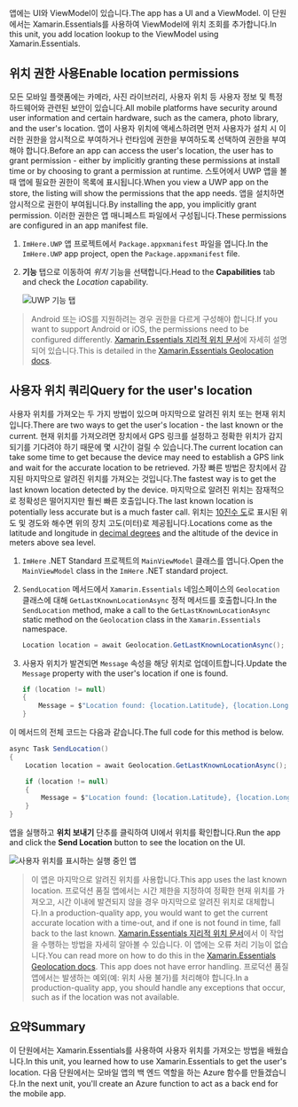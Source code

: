<span data-ttu-id="54163-101">앱에는 UI와 ViewModel이 있습니다.</span><span class="sxs-lookup"><span data-stu-id="54163-101">The app has a UI and a ViewModel.</span></span> <span data-ttu-id="54163-102">이 단원에서는 Xamarin.Essentials를 사용하여 ViewModel에 위치 조회를 추가합니다.</span><span class="sxs-lookup"><span data-stu-id="54163-102">In this unit, you add location lookup to the ViewModel using Xamarin.Essentials.</span></span>

## <a name="enable-location-permissions"></a><span data-ttu-id="54163-103">위치 권한 사용</span><span class="sxs-lookup"><span data-stu-id="54163-103">Enable location permissions</span></span>

<span data-ttu-id="54163-104">모든 모바일 플랫폼에는 카메라, 사진 라이브러리, 사용자 위치 등 사용자 정보 및 특정 하드웨어와 관련된 보안이 있습니다.</span><span class="sxs-lookup"><span data-stu-id="54163-104">All mobile platforms have security around user information and certain hardware, such as the camera, photo library, and the user's location.</span></span> <span data-ttu-id="54163-105">앱이 사용자 위치에 액세스하려면 먼저 사용자가 설치 시 이러한 권한을 암시적으로 부여하거나 런타임에 권한을 부여하도록 선택하여 권한을 부여해야 합니다.</span><span class="sxs-lookup"><span data-stu-id="54163-105">Before an app can access the user's location, the user has to grant permission - either by implicitly granting these permissions at install time or by choosing to grant a permission at runtime.</span></span> <span data-ttu-id="54163-106">스토어에서 UWP 앱을 볼 때 앱에 필요한 권한이 목록에 표시됩니다.</span><span class="sxs-lookup"><span data-stu-id="54163-106">When you view a UWP app on the store, the listing will show the permissions that the app needs.</span></span> <span data-ttu-id="54163-107">앱을 설치하면 암시적으로 권한이 부여됩니다.</span><span class="sxs-lookup"><span data-stu-id="54163-107">By installing the app, you implicitly grant permission.</span></span> <span data-ttu-id="54163-108">이러한 권한은 앱 매니페스트 파일에서 구성됩니다.</span><span class="sxs-lookup"><span data-stu-id="54163-108">These permissions are configured in an app manifest file.</span></span>

1. <span data-ttu-id="54163-109">`ImHere.UWP` 앱 프로젝트에서 `Package.appxmanifest` 파일을 엽니다.</span><span class="sxs-lookup"><span data-stu-id="54163-109">In the `ImHere.UWP` app project, open the `Package.appxmanifest` file.</span></span>

1. <span data-ttu-id="54163-110">**기능** 탭으로 이동하여 *위치* 기능을 선택합니다.</span><span class="sxs-lookup"><span data-stu-id="54163-110">Head to the **Capabilities** tab and check the *Location* capability.</span></span>

    ![UWP 기능 탭](../media-drafts/4-uwp-location-capability.png)

> <span data-ttu-id="54163-112">Android 또는 iOS를 지원하려는 경우 권한을 다르게 구성해야 합니다.</span><span class="sxs-lookup"><span data-stu-id="54163-112">If you want to support Android or iOS, the permissions need to be configured differently.</span></span> <span data-ttu-id="54163-113">[Xamarin.Essentials 지리적 위치 문서](https://docs.microsoft.com/xamarin/essentials/geolocation?tabs=android#getting-started)에 자세히 설명되어 있습니다.</span><span class="sxs-lookup"><span data-stu-id="54163-113">This is detailed in the [Xamarin.Essentials Geolocation docs](https://docs.microsoft.com/xamarin/essentials/geolocation?tabs=android#getting-started).</span></span>

## <a name="query-for-the-users-location"></a><span data-ttu-id="54163-114">사용자 위치 쿼리</span><span class="sxs-lookup"><span data-stu-id="54163-114">Query for the user's location</span></span>

<span data-ttu-id="54163-115">사용자 위치를 가져오는 두 가지 방법이 있으며 마지막으로 알려진 위치 또는 현재 위치입니다.</span><span class="sxs-lookup"><span data-stu-id="54163-115">There are two ways to get the user's location - the last known or the current.</span></span> <span data-ttu-id="54163-116">현재 위치를 가져오려면 장치에서 GPS 링크를 설정하고 정확한 위치가 감지되기를 기다려야 하기 때문에 몇 시간이 걸릴 수 있습니다.</span><span class="sxs-lookup"><span data-stu-id="54163-116">The current location can take some time to get because the device may need to establish a GPS link and wait for the accurate location to be retrieved.</span></span> <span data-ttu-id="54163-117">가장 빠른 방법은 장치에서 감지된 마지막으로 알려진 위치를 가져오는 것입니다.</span><span class="sxs-lookup"><span data-stu-id="54163-117">The fastest way is to get the last known location detected by the device.</span></span> <span data-ttu-id="54163-118">마지막으로 알려진 위치는 잠재적으로 정확성은 떨어지지만 훨씬 빠른 호출입니다.</span><span class="sxs-lookup"><span data-stu-id="54163-118">The last known location is potentially less accurate but is a much faster call.</span></span> <span data-ttu-id="54163-119">위치는 [10진수 도](https://en.wikipedia.org/wiki/Decimal_degrees)로 표시된 위도 및 경도와 해수면 위의 장치 고도(미터)로 제공됩니다.</span><span class="sxs-lookup"><span data-stu-id="54163-119">Locations come as the latitude and longitude in [decimal degrees](https://en.wikipedia.org/wiki/Decimal_degrees) and the altitude of the device in meters above sea level.</span></span>

1. <span data-ttu-id="54163-120">`ImHere` .NET Standard 프로젝트의 `MainViewModel` 클래스를 엽니다.</span><span class="sxs-lookup"><span data-stu-id="54163-120">Open the `MainViewModel` class in the `ImHere` .NET standard project.</span></span>

1. <span data-ttu-id="54163-121">`SendLocation` 메서드에서 `Xamarin.Essentials` 네임스페이스의 `Geolocation` 클래스에 대해 `GetLastKnownLocationAsync` 정적 메서드를 호출합니다.</span><span class="sxs-lookup"><span data-stu-id="54163-121">In the `SendLocation` method, make a call to the `GetLastKnownLocationAsync` static method on the `Geolocation` class in the `Xamarin.Essentials` namespace.</span></span>

    ```cs
    Location location = await Geolocation.GetLastKnownLocationAsync();
    ```

1. <span data-ttu-id="54163-122">사용자 위치가 발견되면 `Message` 속성을 해당 위치로 업데이트합니다.</span><span class="sxs-lookup"><span data-stu-id="54163-122">Update the `Message` property with the user's location if one is found.</span></span>

    ```cs
    if (location != null)
    {
        Message = $"Location found: {location.Latitude}, {location.Longitude}.";
    }
    ```

<span data-ttu-id="54163-123">이 메서드의 전체 코드는 다음과 같습니다.</span><span class="sxs-lookup"><span data-stu-id="54163-123">The full code for this method is below.</span></span>

```cs
async Task SendLocation()
{
    Location location = await Geolocation.GetLastKnownLocationAsync();

    if (location != null)
    {
        Message = $"Location found: {location.Latitude}, {location.Longitude}.";
    }
}
```

<span data-ttu-id="54163-124">앱을 실행하고 **위치 보내기** 단추를 클릭하여 UI에서 위치를 확인합니다.</span><span class="sxs-lookup"><span data-stu-id="54163-124">Run the app and click the **Send Location** button to see the location on the UI.</span></span>

![사용자 위치를 표시하는 실행 중인 앱](../media-drafts/4-running-app-showing-location.png)

> <span data-ttu-id="54163-126">이 앱은 마지막으로 알려진 위치를 사용합니다.</span><span class="sxs-lookup"><span data-stu-id="54163-126">This app uses the last known location.</span></span> <span data-ttu-id="54163-127">프로덕션 품질 앱에서는 시간 제한을 지정하여 정확한 현재 위치를 가져오고, 시간 이내에 발견되지 않을 경우 마지막으로 알려진 위치로 대체합니다.</span><span class="sxs-lookup"><span data-stu-id="54163-127">In a production-quality app, you would want to get the current accurate location with a time-out, and if one is not found in time, fall back to the last known.</span></span> <span data-ttu-id="54163-128">[Xamarin.Essentials 지리적 위치 문서](https://docs.microsoft.com/xamarin/essentials/geolocation?tabs=uwp#using-geolocation)에서 이 작업을 수행하는 방법을 자세히 알아볼 수 있습니다. 이 앱에는 오류 처리 기능이 없습니다.</span><span class="sxs-lookup"><span data-stu-id="54163-128">You can read more on how to do this in the [Xamarin.Essentials Geolocation docs](https://docs.microsoft.com/xamarin/essentials/geolocation?tabs=uwp#using-geolocation). This app does not have error handling.</span></span> <span data-ttu-id="54163-129">프로덕션 품질 앱에서는 발생하는 예외(예: 위치 사용 불가)를 처리해야 합니다.</span><span class="sxs-lookup"><span data-stu-id="54163-129">In a production-quality app, you should handle any exceptions that occur, such as if the location was not available.</span></span>

## <a name="summary"></a><span data-ttu-id="54163-130">요약</span><span class="sxs-lookup"><span data-stu-id="54163-130">Summary</span></span>

<span data-ttu-id="54163-131">이 단원에서는 Xamarin.Essentials를 사용하여 사용자 위치를 가져오는 방법을 배웠습니다.</span><span class="sxs-lookup"><span data-stu-id="54163-131">In this unit, you learned how to use Xamarin.Essentials to get the user's location.</span></span> <span data-ttu-id="54163-132">다음 단원에서는 모바일 앱의 백 엔드 역할을 하는 Azure 함수를 만들겠습니다.</span><span class="sxs-lookup"><span data-stu-id="54163-132">In the next unit, you'll create an Azure function to act as a back end for the mobile app.</span></span>